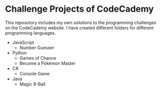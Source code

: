 # Challenge Projects of CodeCademy

This reposotory includes my own solutions to the programming challenges on the CodeCademy website.
I have created different folders for different programming languages.

* JavaScript
  * Number Guesser
* Python
  * Games of Chance
  * Become a Pokémon Master
* C#
  * Console Game
* Java
  * Magic 8-Ball
